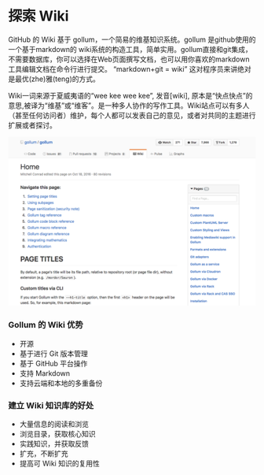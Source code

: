 




# 探索 Wiki

GitHub 的 Wiki 基于 gollum，一个简易的维基知识系统。gollum 是github使用的一个基于markdown的 wiki系统的构造工具，简单实用。gollum直接和git集成，不需要数据库，你可以选择在Web页面撰写文档，也可以用你喜欢的markdown工具编辑文档在命令行进行提交。 “markdown+git = wiki” 这对程序员来讲绝对是最优(zhe)雅(teng)的方式。

Wiki一词来源于夏威夷语的“wee kee wee kee”, 发音[wiki], 原本是“快点快点”的意思,被译为“维基”或“维客”。是一种多人协作的写作工具。Wiki站点可以有多人（甚至任何访问者）维护，每个人都可以发表自己的意见，或者对共同的主题进行扩展或者探讨。


![](/assets/GITHUB-wiki.png)

### Gollum 的 Wiki 优势

- 开源
- 基于进行 Git 版本管理
- 基于 GitHub 平台操作
- 支持 Markdown
- 支持云端和本地的多重备份



### 建立 Wiki 知识库的好处

- 大量信息的阅读和浏览
- 浏览目录，获取核心知识
- 实践知识，并获取反馈
- 扩充，不断扩充
- 提高可 Wiki 知识的复用性
